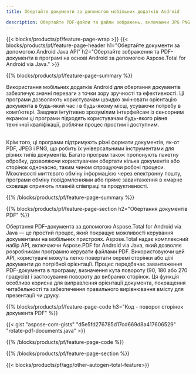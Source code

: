 ```yaml
---
title: Обертайте документи за допомогою мобільних додатків Android  

description: Обертайте PDF-файли та файли зображень, включаючи JPG PNG BMP GIF TIFF SVG, за допомогою мобільної програми Android.
---
```


{{< blocks/products/pf/feature-page-wrap >}}
{{< blocks/products/pf/feature-page-header h1="Обертайте документи за допомогою Android Java API" h2="Обертайте зображення та PDF-документи в програмі на основі Android за допомогою Aspose.Total for Android via Java." >}}

{{% blocks/products/pf/feature-page-summary %}}

Використання мобільних додатків Android для обертання документів забезпечує значні переваги з точки зору зручності та ефективності.  Ці програми дозволяють користувачам швидко змінювати орієнтацію документа в будь-який час і в будь-якому місці, усуваючи потребу в комп’ютері.  Завдяки інтуїтивно зрозумілим інтерфейсам із сенсорним екраном ці програми підходять користувачам будь-якого рівня технічної кваліфікації, роблячи процес простим і доступним. <br /><br />

Крім того, ці програми підтримують різні формати документів, як-от PDF, JPEG і PNG, що робить їх універсальними інструментами для різних типів документів.  Багато програм також пропонують пакетну обробку, дозволяючи користувачам обертати кілька документів або сторінок одночасно, таким чином спрощуючи робочі процеси.  Можливості миттєвого обміну інформацією через електронну пошту, програми обміну повідомленнями або пряме завантаження в хмарне сховище сприяють плавній співпраці та продуктивності. 

{{% /blocks/products/pf/feature-page-summary  %}}


{{% blocks/products/pf/feature-page-section  h2="Обертання документів PDF" %}}

Обертання PDF-документа за допомогою Aspose.Total for Android via Java — це простий процес, який покращує можливості керування документами на мобільних пристроях.  Aspose.Total надає комплексний набір API, включаючи Aspose.PDF for Android via Java, який дозволяє розробникам програмно керувати файлами PDF.  Використовуючи цей API, користувачі можуть легко повертати окремі сторінки або цілі документи до потрібної орієнтації.  Процес передбачає завантаження PDF-документа в програму, визначення кута повороту (90, 180 або 270 градусів) і застосування повороту до вибраних сторінок.  Ця функція особливо корисна для виправлення орієнтації документа, покращення читабельності та забезпечення правильного вирівнювання вмісту для презентації чи друку.  

{{% blocks/products/pf/feature-page-code h3="Код - поворот сторінок документа PDF" %}}

{{< gist "aspose-com-gists" "d5e5fd276785d17cd669d8a417606529" "rotate-pdf-documents.java" >}}

{{% /blocks/products/pf/feature-page-code  %}}

{{% /blocks/products/pf/feature-page-section %}}

{{< blocks/products/pf/agp/other-autogen-total-feature>}}